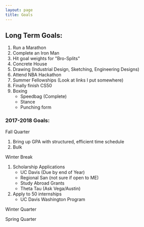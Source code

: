 ```yaml
---
layout: page
title: Goals
---
```



## Long Term Goals: 

1. Run a Marathon
2.  Complete an Iron Man
3. Hit goal weights for "Bro-Splits"
4. Concrete House 
5. Drawing (Industrial Design, Sketching, Engineering Designs)
6. Attend NBA Hackathon
7. Summer Fellowships (Look at links I put somewhere)
8. Finally finish CS50 
9. Boxing 
	- Speedbag (Complete)
	- Stance 
	- Punching form 

### 2017-2018 Goals: 
Fall Quarter 
1. Bring up GPA with structured, efficient time schedule
2. Bulk


Winter Break
1. Scholarship Applications
   - UC Davis (Due by end of Year) 
   - Regional San (not sure if open to ME) 
   - Study Abroad Grants 
   - Theta Tau (Ask Vega/Austin)   
2. Apply to 50 internships 
	- UC Davis Washington Program

Winter Quarter 

Spring Quarter


